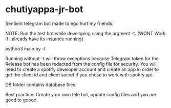 # chutiyappa-jr-bot
Sentient telegram bot made to ego hurt my friends.

NOTE: Run the test bot while developing using the argment -t. (WONT Work if I already have its instance running)

python3 main.py -t

Running without -t will throw exceptions because Telegram token for the Release bot has been redacted from the config file for security.
You will need to create a spotify developer account and create an app in order to get the client id and client secret if you chose to work with spotify api.

DB folder contains database files

Best practice: Create your own tele bot, update config files and you are good to goooo.
